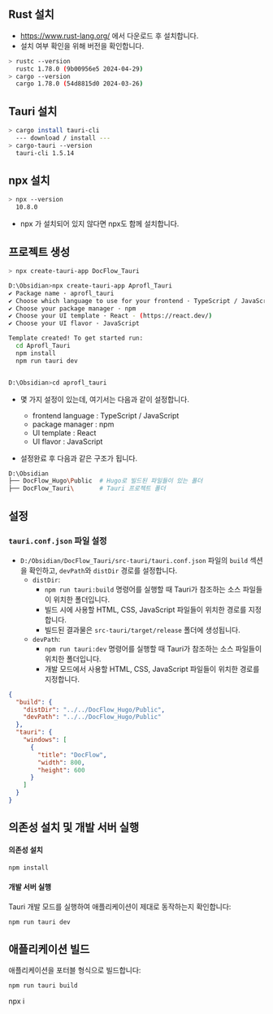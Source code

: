## Rust 설치

- https://www.rust-lang.org/ 에서 다운로드 후 설치합니다.
- 설치 여부 확인을 위해 버전을 확인합니다.

```sh
> rustc --version
  rustc 1.78.0 (9b00956e5 2024-04-29)
> cargo --version
  cargo 1.78.0 (54d8815d0 2024-03-26)
```

## Tauri 설치

```sh
> cargo install tauri-cli
  --- download / install ---
> cargo-tauri --version
  tauri-cli 1.5.14
```

## npx 설치 

```sh
> npx --version  
  10.8.0
```

- npx 가 설치되어 있지 않다면 npx도 함께 설치합니다.

## 프로젝트 생성

```sh
> npx create-tauri-app DocFlow_Tauri
```

```sh
D:\Obsidian>npx create-tauri-app Aprofl_Tauri
✔ Package name · aprofl_tauri
✔ Choose which language to use for your frontend · TypeScript / JavaScript - (pnpm, yarn, npm, bun)
✔ Choose your package manager · npm
✔ Choose your UI template · React - (https://react.dev/)
✔ Choose your UI flavor · JavaScript

Template created! To get started run:
  cd Aprofl_Tauri
  npm install
  npm run tauri dev


D:\Obsidian>cd aprofl_tauri
```

- 몇 가지 설정이 있는데, 여기서는 다음과 같이 설정합니다.
	- frontend language : TypeScript / JavaScript
	- package manager : npm
	- UI template : React
	- UI flavor : JavaScript

- 설정완료 후 다음과 같은 구조가 됩니다.

```sh
D:\Obsidian
├── DocFlow_Hugo\Public  # Hugo로 빌드된 파일들이 있는 폴더
├── DocFlow_Tauri\       # Tauri 프로젝트 폴더
```

## 설정

### `tauri.conf.json` 파일 설정
- `D:/Obsidian/DocFlow_Tauri/src-tauri/tauri.conf.json` 파일의 `build` 섹션을 확인하고, `devPath`와 `distDir` 경로를 설정합니다.
	- `distDir`: 
		- `npm run tauri:build` 명령어를 실행할 때 Tauri가 참조하는 소스 파일들이 위치한 폴더입니다. 
		- 빌드 시에 사용할 HTML, CSS, JavaScript 파일들이 위치한 경로를 지정합니다. 
		- 빌드된 결과물은 `src-tauri/target/release` 폴더에 생성됩니다.
	- `devPath`: 
		- `npm run tauri:dev` 명령어를 실행할 때 Tauri가 참조하는 소스 파일들이 위치한 폴더입니다. 
		- 개발 모드에서 사용할 HTML, CSS, JavaScript 파일들이 위치한 경로를 지정합니다.

```json
{
  "build": {
    "distDir": "../../DocFlow_Hugo/Public",
    "devPath": "../../DocFlow_Hugo/Public"
  },
  "tauri": {
    "windows": [
      {
        "title": "DocFlow",
        "width": 800,
        "height": 600
      }
    ]
  }
}

```

## 의존성 설치 및 개발 서버 실행

#### 의존성 설치

```sh
npm install
```

#### 개발 서버 실행
Tauri 개발 모드를 실행하여 애플리케이션이 제대로 동작하는지 확인합니다:

```sh
npm run tauri dev
```

##  애플리케이션 빌드

애플리케이션을 포터블 형식으로 빌드합니다:

```sh
npm run tauri build
```

npx i